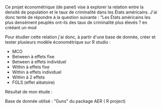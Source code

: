 Ce projet économétrique (de panel) vise à explorer la relation entre la densité de population et le taux de criminalité dans les États américains. 
J'ai donc tenté de répondre à la question suivante : "Les États américains les plus densément peuplés ont-ils des taux de criminalité plus élevés ? en crééant un mod

Pour étudier cette relation j'ai donc, à partir d'une base de donnée, créer et tester plusieurs modèle économétrique sur R studio :

* MCO
* Between à effets fixe
* Between à effets individuel
* Within à effets fixe
* Within à effets individuel
* Within à 2 effets
* FGLS (effet aléatoire)

Résultat de mon étude : 

Base de donnée utilisé : "Guns" du package AER ( R project)
